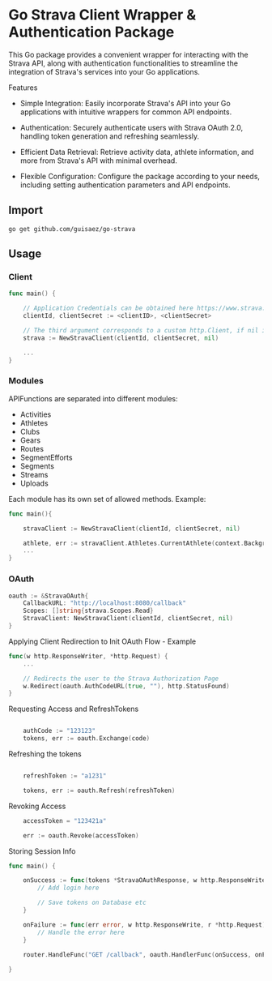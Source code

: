 # Go Strava Client Wrapper & Authentication Package

This Go package provides a convenient wrapper for interacting with the Strava API, along with authentication functionalities to streamline the integration of Strava's services into your Go applications.

Features

* Simple Integration: Easily incorporate Strava's API into your Go applications with intuitive wrappers for common API endpoints.

* Authentication: Securely authenticate users with Strava OAuth 2.0, handling token generation and refreshing seamlessly.
    
* Efficient Data Retrieval: Retrieve activity data, athlete information, and more from Strava's API with minimal overhead.
    
* Flexible Configuration: Configure the package according to your needs, including setting authentication parameters and API endpoints.

## Import 

```Shell
go get github.com/guisaez/go-strava
```

## Usage

### Client

```go
func main() {

    // Application Credentials can be obtained here https://www.strava.com/settings/api
    clientId, clientSecret := <clientID>, <clientSecret>

    // The third argument corresponds to a custom http.Client, if nil it will use the default http.Client
    strava := NewStravaClient(clientId, clientSecret, nil)

    ...
}
```

### Modules

APIFunctions are separated into different modules:

* Activities
* Athletes
* Clubs
* Gears
* Routes
* SegmentEfforts
* Segments
* Streams
* Uploads

Each module has its own set of allowed methods. Example:

```go
func main(){

    stravaClient := NewStravaClient(clientId, clientSecret, nil)

    athlete, err := stravaClient.Athletes.CurrentAthlete(context.Background(), <access_token>)
    ...
}
```

### OAuth

```go
oauth := &StravaOAuth{
    CallbackURL: "http://localhost:8080/callback"
    Scopes: []string{strava.Scopes.Read}
    StravaClient: NewStravaClient(clientId, clientSecret, nil)
}
```

Applying Client Redirection to Init OAuth Flow - Example

```go
func(w http.ResponseWriter, *http.Request) {
    ...

    // Redirects the user to the Strava Authorization Page
    w.Redirect(oauth.AuthCodeURL(true, ""), http.StatusFound)
}
```

Requesting Access and RefreshTokens

```go

    authCode := "123123"
    tokens, err := oauth.Exchange(code)
```

Refreshing the tokens
```go

    refreshToken := "a1231"

    tokens, err := oauth.Refresh(refreshToken)
```

Revoking Access

```go
    accessToken = "123421a"

    err := oauth.Revoke(accessToken)
```

Storing Session Info

```go
func main() {

    onSuccess := func(tokens *StravaOAuthResponse, w http.ResponseWriter, r *http.Request) {
        // Add login here

        // Save tokens on Database etc
    }

    onFailure := func(err error, w http.ResponseWrite, r *http.Request) {
        // Handle the error here
    }

    router.HandleFunc("GET /callback", oauth.HandlerFunc(onSuccess, onFailure))
    
}
```
